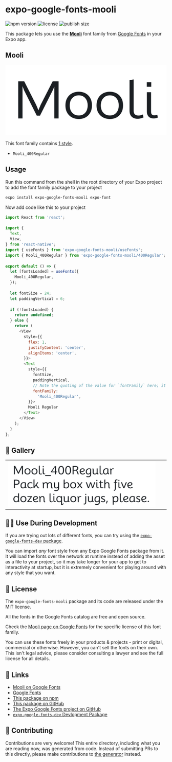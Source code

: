# expo-google-fonts-mooli

![npm version](https://flat.badgen.net/npm/v/expo-google-fonts-mooli)
![license](https://flat.badgen.net/github/license/expo/google-fonts)
![publish size](https://flat.badgen.net/packagephobia/install/expo-google-fonts-mooli)

This package lets you use the [**Mooli**](https://fonts.google.com/specimen/Mooli) font family from [Google Fonts](https://fonts.google.com/) in your Expo app.

## Mooli

![Mooli](./font-family.png)

This font family contains [1 style](#-gallery).

- `Mooli_400Regular`

## Usage

Run this command from the shell in the root directory of your Expo project to add the font family package to your project
```sh
expo install expo-google-fonts-mooli expo-font
```

Now add code like this to your project
```js
import React from 'react';

import {
  Text,
  View,
} from 'react-native';
import { useFonts } from 'expo-google-fonts-mooli/useFonts';
import { Mooli_400Regular } from 'expo-google-fonts-mooli/400Regular';

export default () => {
  let [fontsLoaded] = useFonts({
    Mooli_400Regular,
  });

  let fontSize = 24;
  let paddingVertical = 6;

  if (!fontsLoaded) {
    return undefined;
  } else {
    return (
      <View
        style={{
          flex: 1,
          justifyContent: 'center',
          alignItems: 'center',
        }}>
        <Text
          style={{
            fontSize,
            paddingVertical,
            // Note the quoting of the value for `fontFamily` here; it expects a string!
            fontFamily:
              'Mooli_400Regular',
          }}>
          Mooli Regular
        </Text>
      </View>
    );
  }
};

```

## 🔡 Gallery


||||
|-|-|-|
|![Mooli_400Regular](.//400Regular/Mooli_400Regular.ttf.png)||||


## 👩‍💻 Use During Development

If you are trying out lots of different fonts, you can try using the [`expo-google-fonts-dev` package](https://github.com/freeboub/google-fonts/tree/master/font-packages/dev#readme).

You can import *any* font style from any Expo Google Fonts package from it. It will load the fonts
over the network at runtime instead of adding the asset as a file to your project, so it may take longer
for your app to get to interactivity at startup, but it is extremely convenient
for playing around with any style that you want.

## 📖 License

The `expo-google-fonts-mooli` package and its code are released under the MIT license.

All the fonts in the Google Fonts catalog are free and open source.

Check the [Mooli page on Google Fonts](https://fonts.google.com/specimen/Mooli) for the specific license of this font family.

You can use these fonts freely in your products & projects - print or digital, commercial or otherwise. However, you can't sell the fonts on their own. This isn't legal advice, please consider consulting a lawyer and see the full license for all details.

## 🔗 Links

- [Mooli on Google Fonts](https://fonts.google.com/specimen/Mooli)
- [Google Fonts](https://fonts.google.com/)
- [This package on npm](https://www.npmjs.com/package/expo-google-fonts-mooli)
- [This package on GitHub](https://github.com/freeboub/google-fonts/tree/master/font-packages/mooli)
- [The Expo Google Fonts project on GitHub](https://github.com/freeboub/google-fonts)
- [`expo-google-fonts-dev` Devlopment Package](https://github.com/freeboub/google-fonts/tree/master/font-packages/dev)

## 🤝 Contributing

Contributions are very welcome! This entire directory, including what you are reading now, was generated from code. Instead of submitting PRs to this directly, please make contributions to [the generator](https://github.com/freeboub/google-fonts/tree/master/packages/generator) instead.
